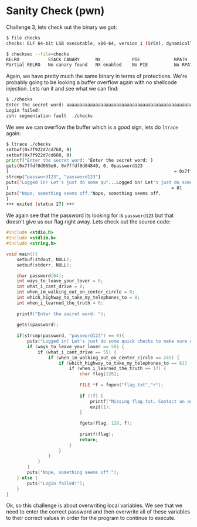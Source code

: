# Sanity Check (pwn)

Challenge 3, lets check out the binary we got:

``` Bash
$ file checks
checks: ELF 64-bit LSB executable, x86-64, version 1 (SYSV), dynamically linked, interpreter /lib64/ld-linux-x86-64.so.2, BuildID[sha1]=f1667cfadf0c564e31c5076bb20782fe5e54a70a, for GNU/Linux 4.4.0, not stripped

$ checksec --file=checks
RELRO           STACK CANARY      NX            PIE             RPATH      RUNPATH      Symbols         FORTIFY Fortified       Fortifiable     FILE
Partial RELRO   No canary found   NX enabled    No PIE          No RPATH   No RUNPATH   51 Symbols        No    0               3               checks
```
Again, we have pretty much the same binary in terms of protections. We're probably going to be looking a buffer overflow again with no shellcode injection. Lets run it and see what we can find:

``` Bash
$ ./checks
Enter the secret word: aaaaaaaaaaaaaaaaaaaaaaaaaaaaaaaaaaaaaaaaaaaaaaaaaaaaaaaaaaaaaaaaaaaaaaaaaaaaaaaaaaaaaaaaaaaaaaaaaaaaaaaaaaaaaaaaaaaaaaaaaaaaaaaaaaaaaaaaaaaaaaaaaaaaaaaaaaaaaaaaaa
Login failed!
zsh: segmentation fault  ./checks
```
We see we can overflow the buffer which is a good sign, lets do ```ltrace``` again:

``` Bash
$ ltrace ./checks
setbuf(0x7f922d7cd760, 0)                                                                                = <void>
setbuf(0x7f922d7cd680, 0)                                                                                = <void>
printf("Enter the secret word: "Enter the secret word: )                                                                        = 23
gets(0x7ffdf0d069e0, 0x7ffdf0d04840, 0, 0password123
)                                                               = 0x7ffdf0d069e0
strcmp("password123", "password123")                                                                     = 0
puts("Logged in! Let's just do some qu"...Logged in! Let's just do some quick checks to make sure everything's in order...
)                                                              = 81
puts("Nope, something seems off."Nope, something seems off.
)                                                                       = 27
+++ exited (status 27) +++
```
We again see that the password its looking for is ```password123``` but that doesn't give us our flag right away. Lets check out the source code:

``` C
#include <stdio.h>
#include <stdlib.h>
#include <string.h>

void main(){
    setbuf(stdout, NULL);
    setbuf(stderr, NULL);

    char password[64];
    int ways_to_leave_your_lover = 0;
    int what_i_cant_drive = 0;
    int when_im_walking_out_on_center_circle = 0;
    int which_highway_to_take_my_telephones_to = 0;
    int when_i_learned_the_truth = 0;
    
    printf("Enter the secret word: ");
    
    gets(&password);
    
    if(strcmp(password, "password123") == 0){
        puts("Logged in! Let's just do some quick checks to make sure everything's in order...");
        if (ways_to_leave_your_lover == 50) {
            if (what_i_cant_drive == 55) {
                if (when_im_walking_out_on_center_circle == 245) {
                    if (which_highway_to_take_my_telephones_to == 61) {
                        if (when_i_learned_the_truth == 17) {
                            char flag[128];
                            
                            FILE *f = fopen("flag.txt","r");
                            
                            if (!f) {
                                printf("Missing flag.txt. Contact an admin if you see this on remote.");
                                exit(1);
                            }
                            
                            fgets(flag, 128, f);
                            
                            printf(flag);
                            return;
                        }
                    }
                }
            }
        }
        puts("Nope, something seems off.");
    } else {
        puts("Login failed!");
    }
}
```
Ok, so this challenge is about overwriting local variables. We see that we need to enter the correct password and then overwrite all of these variables to their correct values in order for the program to continue to execute.
